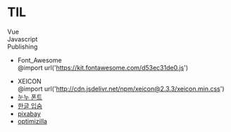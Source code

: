 # TIL
Vue <br>
Javascript<br>
Publishing<br>
* Font_Awesome<br>
@import url('https://kit.fontawesome.com/d53ec31de0.js')
<script src="https://kit.fontawesome.com/c4234ead32.js" crossorigin="anonymous"></script>
* XEICON<br>
@import url('http://cdn.jsdelivr.net/npm/xeicon@2.3.3/xeicon.min.css')
* [눈누 폰트](url:'https://noonnu.cc/')
* [한글 입숨](url:'http://hangul.thefron.me/')
* [pixabay](url:'https://pixabay.com/ko/')
* [optimizilla](url:'https://imagecompressor.com/ko/')
